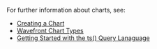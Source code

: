 For further information about charts, see:

- [Creating a Chart](https://community.wavefront.com/docs/DOC-1064)
- [Wavefront Chart Types](https://community.wavefront.com/docs/DOC-1158)
- [Getting Started with the ts() Query Lanaguage](https://community.wavefront.com/docs/DOC-1019)
